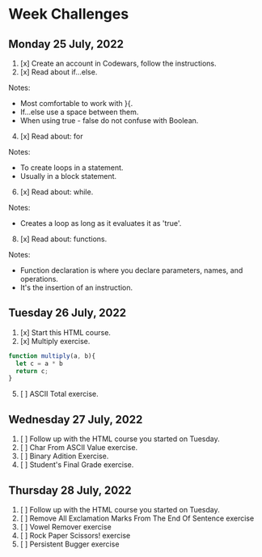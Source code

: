 # Week Challenges

## Monday 25 July, 2022
1. [x] Create an account in Codewars, follow the instructions.
2. [x] Read about if...else.

Notes:
- Most comfortable to work with }{.
- If...else use a space between them.
- When using true - false do not confuse with Boolean.

4. [x] Read about: for

Notes:
- To create loops in a statement.
- Usually in a block statement.
6. [x] Read about: while.

Notes:
- Creates a loop as long as it evaluates it as 'true'.
8. [x] Read about: functions.

Notes:
- Function declaration is where you declare parameters, names, and operations.
- It's the insertion of an instruction.
## Tuesday 26 July, 2022
1. [x] Start this HTML course.
3. [x] Multiply exercise.
```JavaScript
function multiply(a, b){
  let c = a * b
  return c; 
}
```
5. [ ] ASCII Total exercise.

## Wednesday 27 July, 2022
1. [ ] Follow up with the HTML course you started on Tuesday.
2. [ ] Char From ASCII Value exercise.
3. [ ] Binary Adition Exercise.
4. [ ] Student's Final Grade exercise.

## Thursday 28 July, 2022
1. [ ] Follow up with the HTML course you started on Tuesday.
2. [ ] Remove All Exclamation Marks From The End Of Sentence exercise
3. [ ] Vowel Remover exercise
4. [ ] Rock Paper Scissors! exercise
5. [ ] Persistent Bugger exercise
